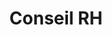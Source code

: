---
tags: asso_cards
cardOrder: order:1;
wrapColor: yellow_wrap
title: Conseil RH
image: /img/conseil_rh.png
imgClass: h-100
altImage: Conseil RH
jqueryClass: conseil
bgColor:  bg_yellow
backTitleColor: blue
textColor: blue
description: ["Ponctuel ou permanent", "Un véritable support à l'adresse des :"]
descriptionListItem: ["Entreprises","Associations", "Particuliers","IRP","Médecins (généralistes, du travail)"]
buttonBack: card_btn_back
---